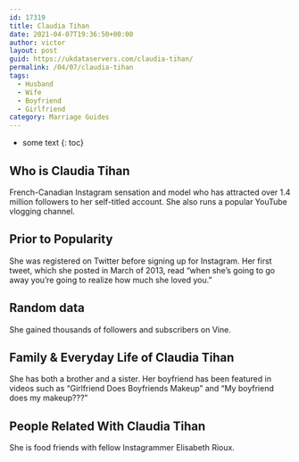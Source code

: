 ```yaml
---
id: 17319
title: Claudia Tihan
date: 2021-04-07T19:36:50+00:00
author: victor
layout: post
guid: https://ukdataservers.com/claudia-tihan/
permalink: /04/07/claudia-tihan
tags:
  - Husband
  - Wife
  - Boyfriend
  - Girlfriend
category: Marriage Guides
---
```


* some text
{: toc}


## Who is Claudia Tihan



French-Canadian Instagram sensation and model who has attracted over 1.4 million followers to her self-titled account. She also runs a popular YouTube vlogging channel. 

                
                
                
## Prior to Popularity



She was registered on Twitter before signing up for Instagram. Her first tweet, which she posted in March of 2013, read &#8220;when she&#8217;s going to go away you&#8217;re going to realize how much she loved you.&#8221;

                
                
                
## Random data



She gained thousands of followers and subscribers on Vine. 

                
                
                
## Family & Everyday Life of Claudia Tihan



She has both a brother and a sister. Her boyfriend has been featured in videos such as &#8220;Girlfriend Does Boyfriends Makeup&#8221; and &#8220;My boyfriend does my makeup???&#8221; 

                
                
                
## People Related With Claudia Tihan



She is food friends with fellow Instagrammer Elisabeth Rioux. 

                
              
            
          
          
          